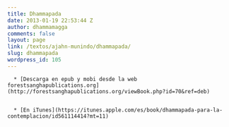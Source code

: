 ```yaml
---
title: Dhammapada
date: 2013-01-19 22:53:44 Z
author: dhammamagga
comments: false
layout: page
link: /textos/ajahn-munindo/dhammapada/
slug: dhammapada
wordpress_id: 105
---
```


      * [Descarga en epub y mobi desde la web forestsanghapublications.org](http://forestsanghapublications.org/viewBook.php?id=70&ref=deb)

	
      * [En iTunes](https://itunes.apple.com/es/book/dhammapada-para-la-contemplacion/id561114414?mt=11)







